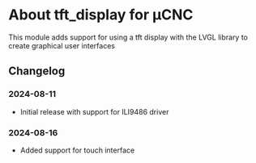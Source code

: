 # About tft_display for µCNC

This module adds support for using a tft display with the LVGL library to create graphical user interfaces

## Changelog

### 2024-08-11

- Initial release with support for ILI9486 driver

### 2024-08-16

- Added support for touch interface
